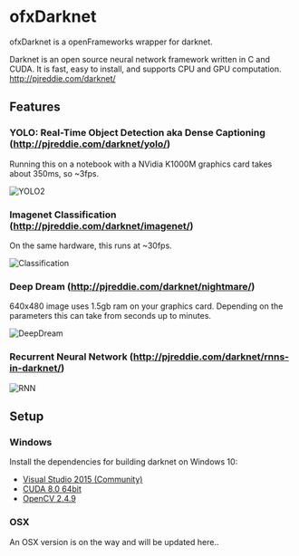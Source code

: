 # ofxDarknet

ofxDarknet is a openFrameworks wrapper for darknet.

Darknet is an open source neural network framework written in C and CUDA. It is fast, easy to install, and supports CPU and GPU computation. http://pjreddie.com/darknet/

## Features

### YOLO: Real-Time Object Detection aka Dense Captioning (http://pjreddie.com/darknet/yolo/)

Running this on a notebook with a NVidia K1000M graphics card takes about 350ms, so ~3fps.

![YOLO2](https://raw.githubusercontent.com/mrzl/ofxDarknet/master/images/yolo2.jpg)

### Imagenet Classification (http://pjreddie.com/darknet/imagenet/)

On the same hardware, this runs at ~30fps.

![Classification](https://raw.githubusercontent.com/mrzl/ofxDarknet/master/images/imagenet_classification.jpg)

### Deep Dream (http://pjreddie.com/darknet/nightmare/)

640x480 image uses 1.5gb ram on your graphics card. Depending on the parameters this can take from seconds up to minutes.

![DeepDream](https://raw.githubusercontent.com/mrzl/ofxDarknet/master/images/deep_dream.jpg)

### Recurrent Neural Network (http://pjreddie.com/darknet/rnns-in-darknet/)

![RNN](https://raw.githubusercontent.com/mrzl/ofxDarknet/master/images/rnn.jpg)

## Setup

### Windows

Install the dependencies for building darknet on Windows 10:
* [Visual Studio 2015 (Community)](https://www.microsoft.com/download/details.aspx?id=48146)
* [CUDA 8.0 64bit](https://developer.nvidia.com/cuda-downloads)
* [OpenCV 2.4.9](https://sourceforge.net/projects/opencvlibrary/files/opencv-win/2.4.9/opencv-2.4.9.exe/download)

### OSX

An OSX version is on the way and will be updated here..